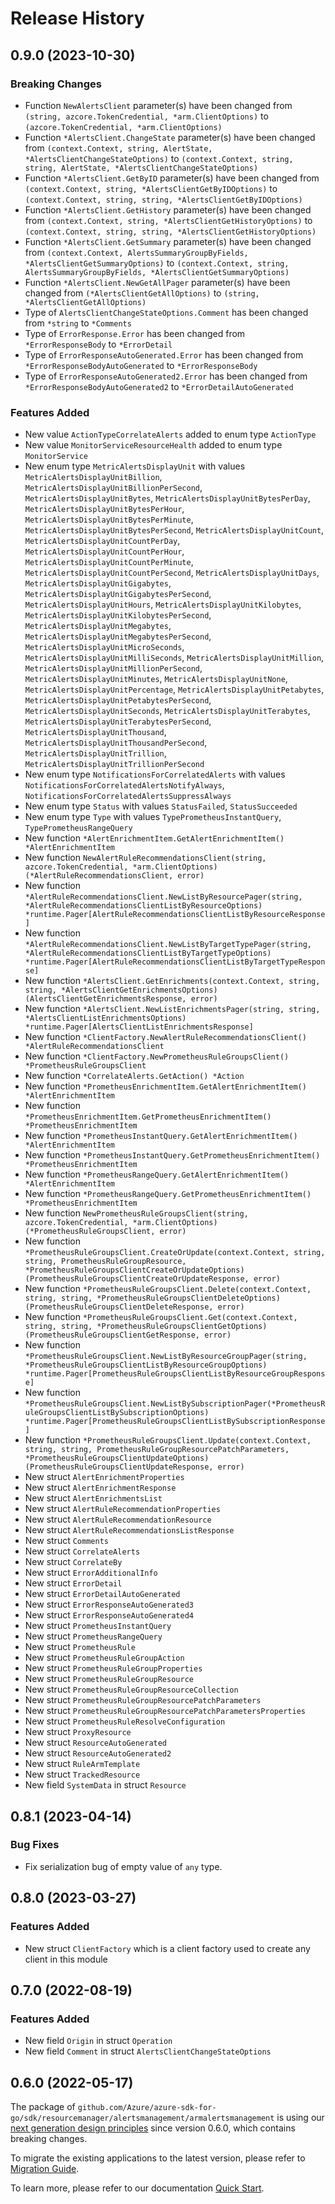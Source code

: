 # Release History

## 0.9.0 (2023-10-30)
### Breaking Changes

- Function `NewAlertsClient` parameter(s) have been changed from `(string, azcore.TokenCredential, *arm.ClientOptions)` to `(azcore.TokenCredential, *arm.ClientOptions)`
- Function `*AlertsClient.ChangeState` parameter(s) have been changed from `(context.Context, string, AlertState, *AlertsClientChangeStateOptions)` to `(context.Context, string, string, AlertState, *AlertsClientChangeStateOptions)`
- Function `*AlertsClient.GetByID` parameter(s) have been changed from `(context.Context, string, *AlertsClientGetByIDOptions)` to `(context.Context, string, string, *AlertsClientGetByIDOptions)`
- Function `*AlertsClient.GetHistory` parameter(s) have been changed from `(context.Context, string, *AlertsClientGetHistoryOptions)` to `(context.Context, string, string, *AlertsClientGetHistoryOptions)`
- Function `*AlertsClient.GetSummary` parameter(s) have been changed from `(context.Context, AlertsSummaryGroupByFields, *AlertsClientGetSummaryOptions)` to `(context.Context, string, AlertsSummaryGroupByFields, *AlertsClientGetSummaryOptions)`
- Function `*AlertsClient.NewGetAllPager` parameter(s) have been changed from `(*AlertsClientGetAllOptions)` to `(string, *AlertsClientGetAllOptions)`
- Type of `AlertsClientChangeStateOptions.Comment` has been changed from `*string` to `*Comments`
- Type of `ErrorResponse.Error` has been changed from `*ErrorResponseBody` to `*ErrorDetail`
- Type of `ErrorResponseAutoGenerated.Error` has been changed from `*ErrorResponseBodyAutoGenerated` to `*ErrorResponseBody`
- Type of `ErrorResponseAutoGenerated2.Error` has been changed from `*ErrorResponseBodyAutoGenerated2` to `*ErrorDetailAutoGenerated`

### Features Added

- New value `ActionTypeCorrelateAlerts` added to enum type `ActionType`
- New value `MonitorServiceResourceHealth` added to enum type `MonitorService`
- New enum type `MetricAlertsDisplayUnit` with values `MetricAlertsDisplayUnitBillion`, `MetricAlertsDisplayUnitBillionPerSecond`, `MetricAlertsDisplayUnitBytes`, `MetricAlertsDisplayUnitBytesPerDay`, `MetricAlertsDisplayUnitBytesPerHour`, `MetricAlertsDisplayUnitBytesPerMinute`, `MetricAlertsDisplayUnitBytesPerSecond`, `MetricAlertsDisplayUnitCount`, `MetricAlertsDisplayUnitCountPerDay`, `MetricAlertsDisplayUnitCountPerHour`, `MetricAlertsDisplayUnitCountPerMinute`, `MetricAlertsDisplayUnitCountPerSecond`, `MetricAlertsDisplayUnitDays`, `MetricAlertsDisplayUnitGigabytes`, `MetricAlertsDisplayUnitGigabytesPerSecond`, `MetricAlertsDisplayUnitHours`, `MetricAlertsDisplayUnitKilobytes`, `MetricAlertsDisplayUnitKilobytesPerSecond`, `MetricAlertsDisplayUnitMegabytes`, `MetricAlertsDisplayUnitMegabytesPerSecond`, `MetricAlertsDisplayUnitMicroSeconds`, `MetricAlertsDisplayUnitMilliSeconds`, `MetricAlertsDisplayUnitMillion`, `MetricAlertsDisplayUnitMillionPerSecond`, `MetricAlertsDisplayUnitMinutes`, `MetricAlertsDisplayUnitNone`, `MetricAlertsDisplayUnitPercentage`, `MetricAlertsDisplayUnitPetabytes`, `MetricAlertsDisplayUnitPetabytesPerSecond`, `MetricAlertsDisplayUnitSeconds`, `MetricAlertsDisplayUnitTerabytes`, `MetricAlertsDisplayUnitTerabytesPerSecond`, `MetricAlertsDisplayUnitThousand`, `MetricAlertsDisplayUnitThousandPerSecond`, `MetricAlertsDisplayUnitTrillion`, `MetricAlertsDisplayUnitTrillionPerSecond`
- New enum type `NotificationsForCorrelatedAlerts` with values `NotificationsForCorrelatedAlertsNotifyAlways`, `NotificationsForCorrelatedAlertsSuppressAlways`
- New enum type `Status` with values `StatusFailed`, `StatusSucceeded`
- New enum type `Type` with values `TypePrometheusInstantQuery`, `TypePrometheusRangeQuery`
- New function `*AlertEnrichmentItem.GetAlertEnrichmentItem() *AlertEnrichmentItem`
- New function `NewAlertRuleRecommendationsClient(string, azcore.TokenCredential, *arm.ClientOptions) (*AlertRuleRecommendationsClient, error)`
- New function `*AlertRuleRecommendationsClient.NewListByResourcePager(string, *AlertRuleRecommendationsClientListByResourceOptions) *runtime.Pager[AlertRuleRecommendationsClientListByResourceResponse]`
- New function `*AlertRuleRecommendationsClient.NewListByTargetTypePager(string, *AlertRuleRecommendationsClientListByTargetTypeOptions) *runtime.Pager[AlertRuleRecommendationsClientListByTargetTypeResponse]`
- New function `*AlertsClient.GetEnrichments(context.Context, string, string, *AlertsClientGetEnrichmentsOptions) (AlertsClientGetEnrichmentsResponse, error)`
- New function `*AlertsClient.NewListEnrichmentsPager(string, string, *AlertsClientListEnrichmentsOptions) *runtime.Pager[AlertsClientListEnrichmentsResponse]`
- New function `*ClientFactory.NewAlertRuleRecommendationsClient() *AlertRuleRecommendationsClient`
- New function `*ClientFactory.NewPrometheusRuleGroupsClient() *PrometheusRuleGroupsClient`
- New function `*CorrelateAlerts.GetAction() *Action`
- New function `*PrometheusEnrichmentItem.GetAlertEnrichmentItem() *AlertEnrichmentItem`
- New function `*PrometheusEnrichmentItem.GetPrometheusEnrichmentItem() *PrometheusEnrichmentItem`
- New function `*PrometheusInstantQuery.GetAlertEnrichmentItem() *AlertEnrichmentItem`
- New function `*PrometheusInstantQuery.GetPrometheusEnrichmentItem() *PrometheusEnrichmentItem`
- New function `*PrometheusRangeQuery.GetAlertEnrichmentItem() *AlertEnrichmentItem`
- New function `*PrometheusRangeQuery.GetPrometheusEnrichmentItem() *PrometheusEnrichmentItem`
- New function `NewPrometheusRuleGroupsClient(string, azcore.TokenCredential, *arm.ClientOptions) (*PrometheusRuleGroupsClient, error)`
- New function `*PrometheusRuleGroupsClient.CreateOrUpdate(context.Context, string, string, PrometheusRuleGroupResource, *PrometheusRuleGroupsClientCreateOrUpdateOptions) (PrometheusRuleGroupsClientCreateOrUpdateResponse, error)`
- New function `*PrometheusRuleGroupsClient.Delete(context.Context, string, string, *PrometheusRuleGroupsClientDeleteOptions) (PrometheusRuleGroupsClientDeleteResponse, error)`
- New function `*PrometheusRuleGroupsClient.Get(context.Context, string, string, *PrometheusRuleGroupsClientGetOptions) (PrometheusRuleGroupsClientGetResponse, error)`
- New function `*PrometheusRuleGroupsClient.NewListByResourceGroupPager(string, *PrometheusRuleGroupsClientListByResourceGroupOptions) *runtime.Pager[PrometheusRuleGroupsClientListByResourceGroupResponse]`
- New function `*PrometheusRuleGroupsClient.NewListBySubscriptionPager(*PrometheusRuleGroupsClientListBySubscriptionOptions) *runtime.Pager[PrometheusRuleGroupsClientListBySubscriptionResponse]`
- New function `*PrometheusRuleGroupsClient.Update(context.Context, string, string, PrometheusRuleGroupResourcePatchParameters, *PrometheusRuleGroupsClientUpdateOptions) (PrometheusRuleGroupsClientUpdateResponse, error)`
- New struct `AlertEnrichmentProperties`
- New struct `AlertEnrichmentResponse`
- New struct `AlertEnrichmentsList`
- New struct `AlertRuleRecommendationProperties`
- New struct `AlertRuleRecommendationResource`
- New struct `AlertRuleRecommendationsListResponse`
- New struct `Comments`
- New struct `CorrelateAlerts`
- New struct `CorrelateBy`
- New struct `ErrorAdditionalInfo`
- New struct `ErrorDetail`
- New struct `ErrorDetailAutoGenerated`
- New struct `ErrorResponseAutoGenerated3`
- New struct `ErrorResponseAutoGenerated4`
- New struct `PrometheusInstantQuery`
- New struct `PrometheusRangeQuery`
- New struct `PrometheusRule`
- New struct `PrometheusRuleGroupAction`
- New struct `PrometheusRuleGroupProperties`
- New struct `PrometheusRuleGroupResource`
- New struct `PrometheusRuleGroupResourceCollection`
- New struct `PrometheusRuleGroupResourcePatchParameters`
- New struct `PrometheusRuleGroupResourcePatchParametersProperties`
- New struct `PrometheusRuleResolveConfiguration`
- New struct `ProxyResource`
- New struct `ResourceAutoGenerated`
- New struct `ResourceAutoGenerated2`
- New struct `RuleArmTemplate`
- New struct `TrackedResource`
- New field `SystemData` in struct `Resource`


## 0.8.1 (2023-04-14)
### Bug Fixes

- Fix serialization bug of empty value of `any` type.

## 0.8.0 (2023-03-27)
### Features Added

- New struct `ClientFactory` which is a client factory used to create any client in this module


## 0.7.0 (2022-08-19)
### Features Added

- New field `Origin` in struct `Operation`
- New field `Comment` in struct `AlertsClientChangeStateOptions`


## 0.6.0 (2022-05-17)

The package of `github.com/Azure/azure-sdk-for-go/sdk/resourcemanager/alertsmanagement/armalertsmanagement` is using our [next generation design principles](https://azure.github.io/azure-sdk/general_introduction.html) since version 0.6.0, which contains breaking changes.

To migrate the existing applications to the latest version, please refer to [Migration Guide](https://aka.ms/azsdk/go/mgmt/migration).

To learn more, please refer to our documentation [Quick Start](https://aka.ms/azsdk/go/mgmt).